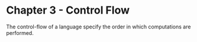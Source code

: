 # Chapter 3 - Control Flow
The control-flow of a language specify the order in which computations are performed.